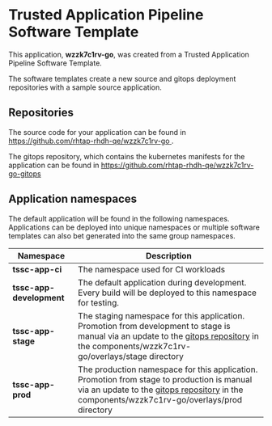 # Trusted Application Pipeline Software Template

This application, **wzzk7c1rv-go**, was created from a Trusted Application Pipeline Software Template.

The software templates create a new source and gitops deployment repositories with a sample source application. 

## Repositories

The source code for your application can be found in [https://github.com/rhtap-rhdh-qe/wzzk7c1rv-go ](https://github.com/rhtap-rhdh-qe/wzzk7c1rv-go ).
 
The gitops repository, which contains the kubernetes manifests for the application can be found in 
[https://github.com/rhtap-rhdh-qe/wzzk7c1rv-go-gitops ](https://github.com/rhtap-rhdh-qe/wzzk7c1rv-go-gitops ) 

## Application namespaces 

The default application will be found in the following namespaces. Applications can be deployed into unique namespaces or multiple software templates can also bet generated into the same group namespaces.  

|  Namespace   |  Description   |  
| -------- | -------- |
| **tssc-app-ci** | The namespace used for CI workloads |
| **tssc-app-development** | The default application during development. Every build will be deployed to this namespace for testing. |
| **tssc-app-stage** | The staging namespace for this application. Promotion from development to stage is manual via an update to the [gitops repository](https://github.com/rhtap-rhdh-qe/wzzk7c1rv-go-gitops ) in the components/wzzk7c1rv-go/overlays/stage directory |
| **tssc-app-prod** | The production namespace for this application. Promotion from stage to production is manual via an update to the [gitops repository](https://github.com/rhtap-rhdh-qe/wzzk7c1rv-go-gitops ) in the components/wzzk7c1rv-go/overlays/prod directory |